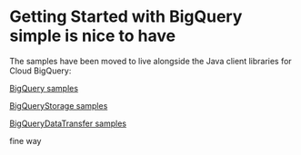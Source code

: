 # Getting Started with BigQuery simple is nice to have

The samples have been moved to live alongside the Java client libraries for Cloud BigQuery:

[BigQuery samples](https://github.com/googleapis/java-bigquery/tree/master/samples/snippets/src/main/java/com/example/bigquery)

[BigQueryStorage samples](https://github.com/googleapis/java-bigquerystorage/tree/master/samples/snippets/src/main/java/com/example/bigquerystorage)

[BigQueryDataTransfer samples](https://github.com/googleapis/java-bigquerydatatransfer/tree/master/samples/snippets/src/main/java/com/example/bigquerydatatransfer)

fine way